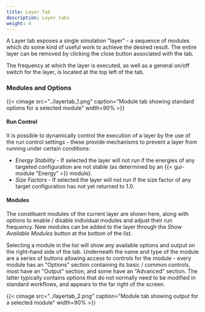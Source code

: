 ```yaml
---
title: Layer Tab
description: Layer tabs
weight: 4
---
```


A Layer tab exposes a single simulation "layer" - a sequence of modules which do some kind of useful work to achieve the desired result. The entire layer can be removed by clicking the close button associated with the tab.

The frequency at which the layer is executed, as well as a general on/off switch for the layer, is located at the top left of the tab. 

### Modules and Options

{{< cimage src="../layertab_1.png" caption="Module tab showing standard options for a selected module" width=90% >}}

#### Run Control

It is possible to dynamically control the execution of a layer by the use of the run control settings - these provide mechanisms to prevent a layer from running under certain conditions:

- _Energy Stability_ - If selected the layer will not run if the energies of any targeted configuration are not stable (as determined by an {{< gui-module "Energy" >}} module).
- _Size Factors_ - If selected the layer will not run if the size factor of any target configuration has not yet returned to 1.0. 

#### Modules

The constituent modules of the current layer are shown here, along with options to enable / disable individual modules and adjust their run frequency. New modules can be added to the layer through the _Show Available Modules_ button at the bottom of the list.

Selecting a module in the list will show any available options and output on the right-hand side of the tab. Underneath the name and type of the module are a series of buttons allowing access to controls for the module - every module has an "Options" section containing its basic / common controls, most have an "Output" section, and some have an "Advanced" section. The latter typically contains options that do not normally need to be modified in standard workflows, and appears to the far right of the screen.

{{< cimage src="../layertab_2.png" caption="Module tab showing output for a selected module" width=90% >}}